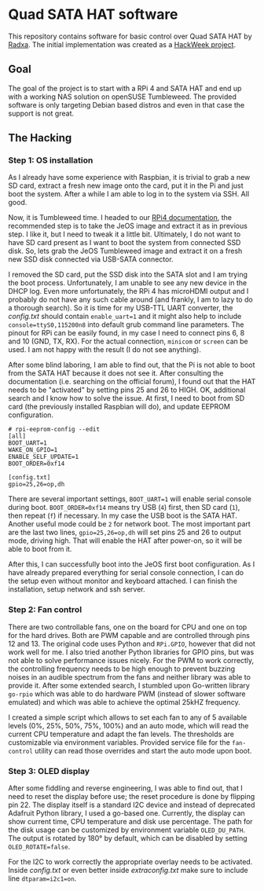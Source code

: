 # Quad SATA HAT software

This repository contains software for basic control over Quad SATA HAT by [Radxa](https://wiki.radxa.com/Dual_Quad_SATA_HAT). The initial implementation was created as a [HackWeek project](https://hackweek.opensuse.org/23/projects/tumbleweed-support-for-raspberry-pi-4-with-quad-sata-hat).

## Goal

The goal of the project is to start with a RPi 4 and SATA HAT and end up with a working NAS solution on openSUSE Tumbleweed. The provided software is only targeting Debian based distros and even in that case the support is not great.

## The Hacking

### Step 1: OS installation

As I already have some experience with Raspbian, it is trivial to grab a new SD card, extract a fresh new image onto the card, put it in the Pi and just boot the system. After a while I am able to log in to the system via SSH. All good.

Now, it is Tumbleweed time. I headed to our [RPi4 documentation](https://en.opensuse.org/HCL:Raspberry_Pi4), the recommended step is to take the JeOS image and extract it as in previous step. I like it, but I need to tweak it a little bit. Ultimately, I do not want to have SD card present as I want to boot the system from connected SSD disk. So, lets grab the JeOS Tumbleweed image and extract it on a fresh new SSD disk connected via USB-SATA connector.

I removed the SD card, put the SSD disk into the SATA slot and I am trying the boot process. Unfortunately, I am unable to see any new device in the DHCP log. Even more unfortunately, the RPi 4 has microHDMI output and I probably do not have any such cable around (and frankly, I am to lazy to do a thorough search). So it is time for my USB-TTL UART converter, the _config.txt_ should contain `enable_uart=1` and it might also help to include `console=ttyS0,115200n8` into default grub command line parameters. The pinout for RPi can be easily found, in my case I need to connect pins 6, 8 and 10 (GND, TX, RX). For the actual connection, `minicom` or `screen` can be used. I am not happy with the result (I do not see anything).

After some blind laboring, I am able to find out, that the Pi is not able to boot from the SATA HAT because it does not see it. After consulting the documentation (i.e. searching on the official forum), I found out that the HAT needs to be "activated" by setting pins 25 and 26 to HIGH. OK, additional search and I know how to solve the issue. At first, I need to boot from SD card (the previously installed Raspbian will do), and update EEPROM configuration.

```
# rpi-eeprom-config --edit
[all]
BOOT_UART=1
WAKE_ON_GPIO=1
ENABLE_SELF_UPDATE=1
BOOT_ORDER=0xf14

[config.txt]
gpio=25,26=op,dh
```

There are several important settings, `BOOT_UART=1` will enable serial console during boot. `BOOT_ORDER=0xf14` means try USB (`4`) first, then SD card (`1`), then repeat (`f`) if necessary. In my case the USB boot is the SATA HAT. Another useful mode could be `2` for network boot. The most important part are the last two lines, `gpio=25,26=op,dh` will set pins 25 and 26 to output mode, driving high. That will enable the HAT after power-on, so it will be able to boot from it.

After this, I can successfully boot into the JeOS first boot configuration. As I have already prepared everything for serial console connection, I can do the setup even without monitor and keyboard attached. I can finish the installation, setup network and ssh server.

### Step 2: Fan control

There are two controllable fans, one on the board for CPU and one on top for the hard drives. Both are PWM capable and are controlled through pins 12 and 13. The original code uses Python and `RPi.GPIO`, however that did not work well for me. I also tried another Python libraries for GPIO pins, but was not able to solve performance issues nicely. For the PWM to work correctly, the controlling frequency needs to be high enough to prevent buzzing noises in an audible spectrum from the fans and neither library was able to provide it. After some extended search, I stumbled upon Go-written library `go-rpio` which was able to do hardware PWM (instead of slower software emulated) and which was able to achieve the optimal 25kHZ frequency.

I created a simple script which allows to set each fan to any of 5 available levels (0%, 25%, 50%, 75%, 100%) and an auto mode, which will read the current CPU temperature and adapt the fan levels. The thresholds are customizable via environment variables. Provided service file for the `fan-control` utility can read those overrides and start the auto mode upon boot.

### Step 3: OLED display

After some fiddling and reverse engineering, I was able to find out, that I need to reset the display before use; the reset procedure is done by flipping pin 22. The display itself is a standard I2C device and instead of deprecated Adafruit Python library, I used a go-based one. Currently, the display can show current time, CPU temperature and disk use percentage. The path for the disk usage can be customized by environment variable `OLED_DU_PATH`. The output is rotated by 180° by default, which can be disabled by setting `OLED_ROTATE=false`.

For the I2C to work correctly the appropriate overlay needs to be activated. Inside _config.txt_ or even better inside _extraconfig.txt_ make sure to include line `dtparam=i2c1=on`.
